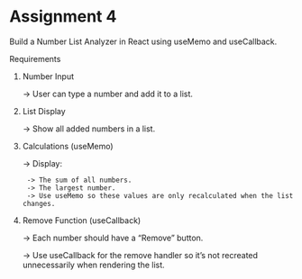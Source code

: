 # Assignment 4

Build a Number List Analyzer in React using useMemo and useCallback.

Requirements

1. Number Input

	-> User can type a number and add it to a list.

2. List Display

	-> Show all added numbers in a list.

3. Calculations (useMemo)

	-> Display:

        -> The sum of all numbers.
        -> The largest number.
        -> Use useMemo so these values are only recalculated when the list changes.

4. Remove Function (useCallback)

    -> Each number should have a “Remove” button.

    -> Use useCallback for the remove handler so it’s not recreated unnecessarily when rendering the list.